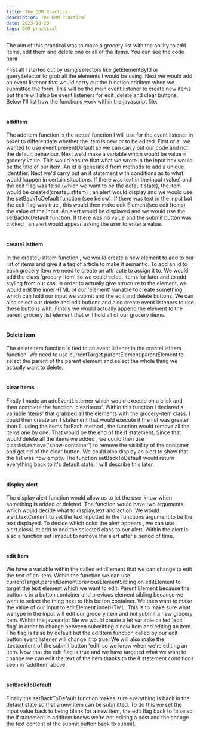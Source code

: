```yaml
---
title: The DOM Practical
description: The DOM Practical
date: 2023-10-20
tags: DOM practical
---
```

<p>

The aim of this practical was to make a grocery list with the ability to add items, edit them and delete one or all of the items.
You can see the code <a href='https://codepen.io/Jake-Barry-coding-projects/pen/VwgjPoM'>here</a>

First all I started out by using selectors like getElementById or querySelector to grab all the elements I would be using.
Next we would add an event listener that would carry out the function addItem when we submitted the form. This will be the main event listener to create new items but there will also be event listeners for edit ,delete and clear buttons. 
Below I'll list how the functions work within the javascript file:
<br><br>
<h4>addItem</h4>
The addItem function is the actual function I will use for the event listener in order to differentiate whether the item is new or to be edited. 
First of all we wanted to use event.preventDefault so we can carry out our code and not the default behaviour.
Next we'd make a variable which would be value = grocery.value. This would ensure that what we wrote in the input box would be the title of our item. 
An id is generated from methods to add a unique identifier.
Next we'd carry out an if statement with conditions as to what would happen in certain situations. 
If there was text in the input (value) and the edit flag was false (which we want to be the default state), the item would be created(createListItem) , an alert would display and we would use the setBackToDefault function (see below).
If there was text in the input but the edit flag was true , this would then make edit Element(see edit Items) the value of the input. An alert would be displayed and we would use the setBacktoDefault function.
If there was no value and the submit button was clicked , an alert would appear asking the user to enter a value.
<br><br>
<h4>createListItem</h4>
In the createListItem function , we would create a new element to add to our list of items and give it a tag of article to make it semantic.
To add an id to each grocery item we need to create an attribute to assign it to. 
We would add the class 'grocery-item' so we could select items for later and to add styling from our css. 
In order to actually give structure to the element, we would edit the innerHTML of our 'element' variable to create something which can hold our input we submit and the edit and delete buttons.
We can also select our delete and edit buttons and also create event listeners to use these buttons with.
Finally we would actually append the element to the parent grocery list element that will hold all of our grocery items. 
<br><br>
<h4>Delete item</h4>
The deleteItem function is tied to an event listener in the createListItem function. We need to use currentTarget.parentElement.parentElement to select the parent of the parent element and select the whole thing we actually want to delete. 
<br><br>
<h4>clear items</h4>
Firstly I made an addEventListerner which would execute on a click and then complete the function 'clearItems'.
Within this function I declared a variable 'items'  that grabbed all the elements with the grocery-item class.
I could then create an if statement that would execute if the list was greater than 0.
using the items.forEach method , the function would remove all the items one by one.
That would be the end of the if statement.
Since that would delete all the items we added , we could then use classlist.remove('show-container') to remove the visibility of the container and get rid of the clear button. 
We could also display an alert to show that the list was now empty.
The function setBackToDefault would return everything back to it's default state. I will describe this later.
<br><br>
<h4>display alert</h4>
The display alert function would allow us to let the user know when something is added or deleted.
The function would have two arguments which would decide what to display,text and action. 
We would alert.textContent to set the text inputted in the functions argument to be the text displayed. 
To decide which color the alert appears , we can use alert.classList.add to add the selected class to our alert. 
Within the alert is also a function setTimeout to remove the alert after a period of time. 
<br><br>
<h4>edit Item</h4>
We have a variable within the  called editElement that we can change to edit the text of an item. 
Within the function we can use currentTarget.parentElement.previousElementSibling on editElement to target the text element which we want to edit. Parent Element because the button is in a button container and previous element sibling because we want to select the thing next to this button container. 
We then want to make the value of our input to editElement.innerHTML. This is to make sure what we type in the input will edit our grocery item and not submit a new grocery item.
Within the javascript file we would create a let variable called 'edit flag' in order to change between submitting a new item and editing an item. The flag is false by default but the editItem function called by our edit button event listener will change it to true.
We will also make the .textcontent of the submit button 'edit' so we know when we're editing an item. 
Now that the edit flag is true and we have targeted what we want to change we can edit the text of the item thanks to the if statement conditions seen in 'addItem' above. 
<br><br>
<h4>setBackToDefault </h4>
Finally  the setBackToDefault function makes sure everything is back in the default state so that a new item can be submitted.
To do this we set the input value back to being blank for a new item, the edit flag back to false so the if statement in addItem knows we're not editing a post and the change the text content of the submit button back to submit. 
</p>